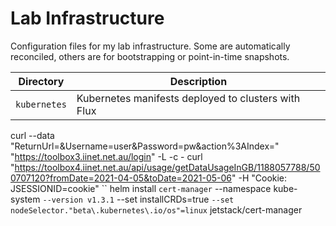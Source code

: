 # Lab Infrastructure
Configuration files for my lab infrastructure. Some are automatically reconciled, others are for bootstrapping or point-in-time snapshots.

Directory | Description
--- | ---
`kubernetes` | Kubernetes manifests deployed to clusters with Flux

curl --data "ReturnUrl=&Username=user&Password=pw&action%3AIndex=" "https://toolbox3.iinet.net.au/login" -L -c -
curl "https://toolbox4.iinet.net.au/api/usage/getDataUsageInGB/1188057788/500707120?fromDate=2021-04-05&toDate=2021-05-06" -H "Cookie: JSESSIONID=cookie"
``
helm install `
  cert-manager `
  --namespace kube-system `
  --version v1.3.1 `
  --set installCRDs=true `
  --set nodeSelector."beta\.kubernetes\.io/os"=linux `
  jetstack/cert-manager